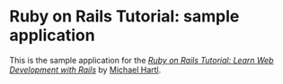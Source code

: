 # Ruby on Rails Tutorial: sample application

This is the sample application for the [*Ruby on Rails Tutorial: Learn Web Development with Rails*](http://www.railstutorial.org/) by  [Michael Hartl](http://www.michaelhartl.com/).